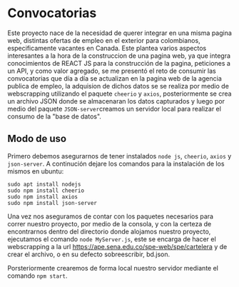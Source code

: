 # Convocatorias
Este proyecto nace de la necesidad de querer integrar en una misma pagina web, distintas ofertas de empleo en el exterior para colombianos, especificamente vacantes en Canada. Este plantea varios aspectos interesantes a la hora de la construccion de una pagina web, ya que integra conocimientos de REACT JS para la construcción de la pagina, peticiones a un API, y como valor agregado, se me presentó el reto de consumir las convocatorias que día a día se actualizan en la pagina web de la agencia publica de empleo, la adquision de dichos datos se se realiza por medio de webscrapping utilizando el paquete `cheerio` y `axios`, posteriormente se crea un archivo JSON donde se almacenaran los datos capturados y luego por medio del paquete `JSON-server`creamos un servidor local para realizar el consumo de la "base de datos".

## Modo de uso

Primero debemos asegurarnos de tener instalados `node js`, `cheerio`, `axios` y `json-server`. A continución dejare los comandos para la instalación de los mismos en ubuntu:

```
sudo apt install nodejs
sudo npm install cheerio
sudo npm install axios
sudo npm install json-server
```
Una vez nos aseguramos de contar con los paquetes necesarios para correr nuestro proyecto, por medio de la consola, y con la certeza de encontrarnos dentro del directorio donde alojamos nuestro proyecto, ejecutamos el comando `node MyServer.js`, este se encarga de hacer el webscrapping a la url https://ape.sena.edu.co/spe-web/spe/cartelera y de crear el archivo, o en su defecto sobreescribir, bd.json. 

Porsteriormente crearemos de forma local nuestro servidor mediante el comando `npm start`.
